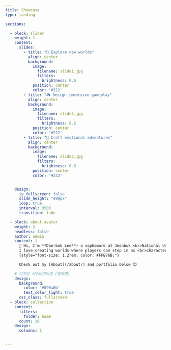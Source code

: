 ```yaml
---
title: Showcase
type: landing

sections:

  - block: slider
    weight: 1
    content:
      slides:
        - title: "🌌 Explore new worlds"
          align: center
          background:
            image:
              filename: slide1.jpg
              filters:
                brightness: 0.6
            position: center
            color: '#222'
        - title: "🎮 Design immersive gameplay"
          align: center
          background:
            image:
              filename: slide2.jpg
              filters:
                brightness: 0.6
            position: center
            color: '#222'
        - title: "🧭 Craft emotional adventures"
          align: center
          background:
            image:
              filename: slide3.jpg
              filters:
                brightness: 0.6
            position: center
            color: '#222' 


    design:
      is_fullscreen: false
      slide_height: "480px"
      loop: true
      interval: 3500
      transition: fade

  - block: about.avatar
    weight: 2
    headless: false
    author: admin
    content: |
      👋 Hi, I'm **Dae-bok Lee**— a sophomore at Jeonbuk <br>National University, aspiring to become a game designer.  
      I love creating worlds where players can step in as <br>characters and explore their own stories.
      {style="font-size: 1.2rem; color: #FFB76B;"}

      Check out my [About](/about/) and portfolio below 😍

    # 디자인 커스터마이징 (원하면)
    design:
      background:
        color: '#090a0b'
        text_color_light: true
      css_class: fullscreen
  - block: collection
    content:
      filters:
        folder: home
      count: 10
    design:
      columns: 1


---
```

